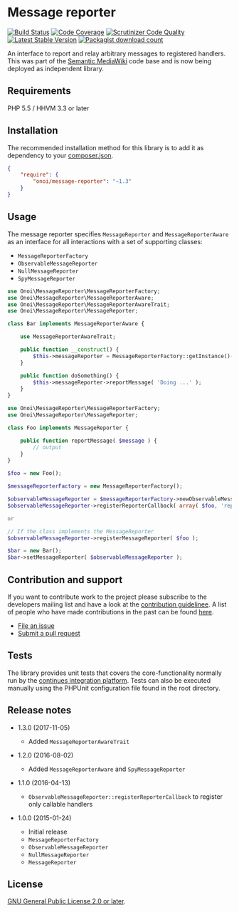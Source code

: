 # Message reporter

[![Build Status](https://secure.travis-ci.org/onoi/message-reporter.svg?branch=master)](http://travis-ci.org/onoi/message-reporter)
[![Code Coverage](https://scrutinizer-ci.com/g/onoi/message-reporter/badges/coverage.png?b=master)](https://scrutinizer-ci.com/g/onoi/message-reporter/?branch=master)
[![Scrutinizer Code Quality](https://scrutinizer-ci.com/g/onoi/message-reporter/badges/quality-score.png?b=master)](https://scrutinizer-ci.com/g/onoi/message-reporter/?branch=master)
[![Latest Stable Version](https://poser.pugx.org/onoi/message-reporter/version.png)](https://packagist.org/packages/onoi/message-reporter)
[![Packagist download count](https://poser.pugx.org/onoi/message-reporter/d/total.png)](https://packagist.org/packages/onoi/message-reporter)

An interface to report and relay arbitrary messages to registered handlers. This was part of
the [Semantic MediaWiki][smw] code base and is now being deployed as independent library.

## Requirements

PHP 5.5 / HHVM 3.3 or later

## Installation

The recommended installation method for this library is to add it as dependency to your [composer.json][composer].

```json
{
	"require": {
		"onoi/message-reporter": "~1.3"
	}
}
```

## Usage

The message reporter specifies `MessageReporter` and `MessageReporterAware` as an interface for all interactions with a set of supporting classes:
- `MessageReporterFactory`
- `ObservableMessageReporter`
- `NullMessageReporter`
- `SpyMessageReporter`

```php
use Onoi\MessageReporter\MessageReporterFactory;
use Onoi\MessageReporter\MessageReporterAware;
use Onoi\MessageReporter\MessageReporterAwareTrait;
use Onoi\MessageReporter\MessageReporter;

class Bar implements MessageReporterAware {

	use MessageReporterAwareTrait;

	public function __construct() {
		$this->messageReporter = MessageReporterFactory::getInstance()->newNullMessageReporter();
	}

	public function doSomething() {
		$this->messageReporter->reportMessage( 'Doing ...' );
	}
}
```

```php
use Onoi\MessageReporter\MessageReporterFactory;
use Onoi\MessageReporter\MessageReporter;

class Foo implements MessageReporter {

	public function reportMessage( $message ) {
		// output
	}
}

$foo = new Foo();

$messageReporterFactory = new MessageReporterFactory();

$observableMessageReporter = $messageReporterFactory->newObservableMessageReporter();
$observableMessageReporter->registerReporterCallback( array( $foo, 'reportMessage' ) );

or

// If the class implements the MessageReporter
$observableMessageReporter->registerMessageReporter( $foo );

$bar = new Bar();
$bar->setMessageReporter( $observableMessageReporter );
```

## Contribution and support

If you want to contribute work to the project please subscribe to the
developers mailing list and have a look at the [contribution guidelinee](/CONTRIBUTING.md). A list of people who have made contributions in the past can be found [here][contributors].

* [File an issue](https://github.com/onoi/message-reporter/issues)
* [Submit a pull request](https://github.com/onoi/message-reporter/pulls)

## Tests

The library provides unit tests that covers the core-functionality normally run by the [continues integration platform][travis]. Tests can also be executed manually using the PHPUnit configuration file found in the root directory.

## Release notes

* 1.3.0 (2017-11-05)
  - Added `MessageReporterAwareTrait`

* 1.2.0 (2016-08-02)
  - Added `MessageReporterAware` and `SpyMessageReporter`

* 1.1.0 (2016-04-13)
  - `ObservableMessageReporter::registerReporterCallback` to register only callable handlers

* 1.0.0 (2015-01-24)
  - Initial release
  - `MessageReporterFactory`
  - `ObservableMessageReporter`
  - `NullMessageReporter`
  - `MessageReporter`

## License

[GNU General Public License 2.0 or later][license].

[composer]: https://getcomposer.org/
[contributors]: https://github.com/onoi/message-reporter/graphs/contributors
[license]: https://www.gnu.org/copyleft/gpl.html
[travis]: https://travis-ci.org/onoi/message-reporter
[smw]: https://github.com/SemanticMediaWiki/SemanticMediaWiki/
